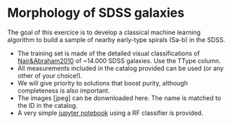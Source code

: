 # Morphology of SDSS galaxies

The goal of this exercice is to develop a classical machine learning algorithm to build a sample of nearby early-type spirals (Sa-b) in the SDSS. 
- The training set is made of the detailed visual classifications of [Nair&Abraham2010](http://adsabs.harvard.edu/abs/2010ApJS..186..427N) of ~14.000 SDSS galaxies. 
Use the TType column.
- All measurements included in the catalog provided can be used (or any other of your choice!).
- We will give priority to solutions that boost purity, although completeness is also important.
- The images [jpeg] can be donwnloaded here. The name is  matched to the ID in the catalog.
- A very simple [jupyter notebook]() using a RF classifier is provided.
